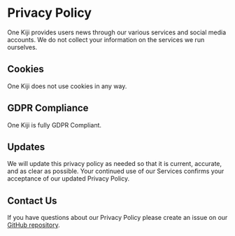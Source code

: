 # Privacy Policy

One Kiji provides users news through our various services and social media accounts. We do not collect your information on the services we run ourselves.

## Cookies

One Kiji does not use cookies in any way.

## GDPR Compliance

One Kiji is fully GDPR Compliant.

## Updates

We will update this privacy policy as needed so that it is current, accurate, and as clear as possible. Your continued use of our Services confirms your acceptance of our updated Privacy Policy.

## Contact Us

If you have questions about our Privacy Policy please create an issue on our [GitHub repository](https://github.com/onekiji/onekiji).
